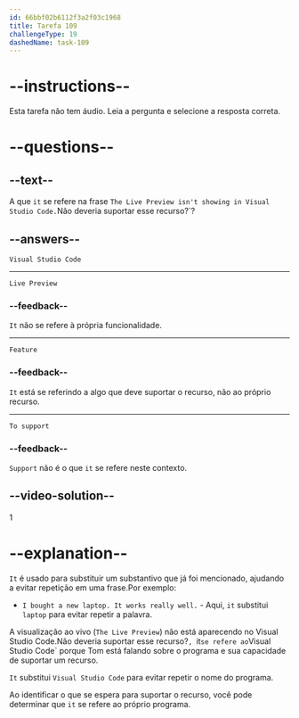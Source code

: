 ```yaml
---
id: 66bbf02b6112f3a2f03c1968
title: Tarefa 109
challengeType: 19
dashedName: task-109
---
```


# --instructions--

Esta tarefa não tem áudio. Leia a pergunta e selecione a resposta correta.

# --questions--

## --text--

A que `it` se refere na frase `The Live Preview isn't showing in Visual Studio Code.`Não deveria suportar esse recurso?`?

## --answers--

`Visual Studio Code`

---

`Live Preview`

### --feedback--

`It` não se refere à própria funcionalidade.

---

`Feature`

### --feedback--

`It` está se referindo a algo que deve suportar o recurso, não ao próprio recurso.

---

`To support`

### --feedback--

`Support` não é o que `it` se refere neste contexto.

## --video-solution--

1

# --explanation--

`It` é usado para substituir um substantivo que já foi mencionado, ajudando a evitar repetição em uma frase.Por exemplo:

- `I bought a new laptop. It works really well.` - Aqui, `it` substitui `laptop` para evitar repetir a palavra.

A visualização ao vivo (`The Live Preview`) não está aparecendo no Visual Studio Code.Não deveria suportar esse recurso?`, `it` se refere ao `Visual Studio Code` porque Tom está falando sobre o programa e sua capacidade de suportar um recurso. 

`It` substitui `Visual Studio Code` para evitar repetir o nome do programa. 

Ao identificar o que se espera para suportar o recurso, você pode determinar que `it` se refere ao próprio programa.

